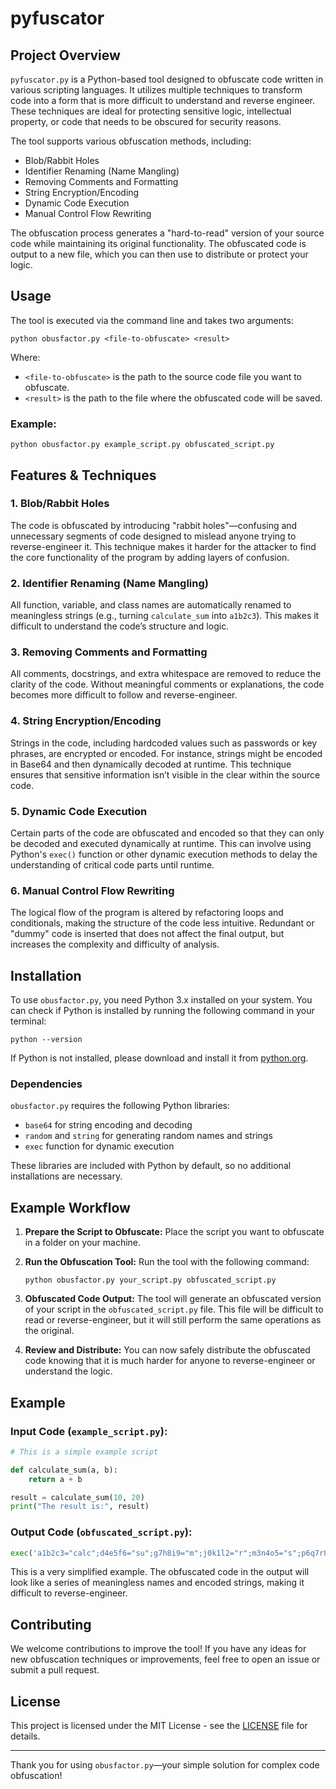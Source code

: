 # pyfuscator

## Project Overview

`pyfuscator.py` is a Python-based tool designed to obfuscate code written in various scripting languages. It utilizes multiple techniques to transform code into a form that is more difficult to understand and reverse engineer. These techniques are ideal for protecting sensitive logic, intellectual property, or code that needs to be obscured for security reasons.

The tool supports various obfuscation methods, including:
- Blob/Rabbit Holes
- Identifier Renaming (Name Mangling)
- Removing Comments and Formatting
- String Encryption/Encoding
- Dynamic Code Execution
- Manual Control Flow Rewriting

The obfuscation process generates a "hard-to-read" version of your source code while maintaining its original functionality. The obfuscated code is output to a new file, which you can then use to distribute or protect your logic.

## Usage

The tool is executed via the command line and takes two arguments:

```
python obusfactor.py <file-to-obfuscate> <result>
```

Where:
- `<file-to-obfuscate>` is the path to the source code file you want to obfuscate.
- `<result>` is the path to the file where the obfuscated code will be saved.

### Example:
```
python obusfactor.py example_script.py obfuscated_script.py
```

## Features & Techniques

### 1. **Blob/Rabbit Holes**
The code is obfuscated by introducing "rabbit holes"—confusing and unnecessary segments of code designed to mislead anyone trying to reverse-engineer it. This technique makes it harder for the attacker to find the core functionality of the program by adding layers of confusion.

### 2. **Identifier Renaming (Name Mangling)**
All function, variable, and class names are automatically renamed to meaningless strings (e.g., turning `calculate_sum` into `a1b2c3`). This makes it difficult to understand the code’s structure and logic.

### 3. **Removing Comments and Formatting**
All comments, docstrings, and extra whitespace are removed to reduce the clarity of the code. Without meaningful comments or explanations, the code becomes more difficult to follow and reverse-engineer.

### 4. **String Encryption/Encoding**
Strings in the code, including hardcoded values such as passwords or key phrases, are encrypted or encoded. For instance, strings might be encoded in Base64 and then dynamically decoded at runtime. This technique ensures that sensitive information isn’t visible in the clear within the source code.

### 5. **Dynamic Code Execution**
Certain parts of the code are obfuscated and encoded so that they can only be decoded and executed dynamically at runtime. This can involve using Python's `exec()` function or other dynamic execution methods to delay the understanding of critical code parts until runtime.

### 6. **Manual Control Flow Rewriting**
The logical flow of the program is altered by refactoring loops and conditionals, making the structure of the code less intuitive. Redundant or "dummy" code is inserted that does not affect the final output, but increases the complexity and difficulty of analysis.

## Installation

To use `obusfactor.py`, you need Python 3.x installed on your system. You can check if Python is installed by running the following command in your terminal:

```
python --version
```

If Python is not installed, please download and install it from [python.org](https://www.python.org/downloads/).

### Dependencies

`obusfactor.py` requires the following Python libraries:
- `base64` for string encoding and decoding
- `random` and `string` for generating random names and strings
- `exec` function for dynamic execution

These libraries are included with Python by default, so no additional installations are necessary.

## Example Workflow

1. **Prepare the Script to Obfuscate:**
   Place the script you want to obfuscate in a folder on your machine.

2. **Run the Obfuscation Tool:**
   Run the tool with the following command:

   ```
   python obusfactor.py your_script.py obfuscated_script.py
   ```

3. **Obfuscated Code Output:**
   The tool will generate an obfuscated version of your script in the `obfuscated_script.py` file. This file will be difficult to read or reverse-engineer, but it will still perform the same operations as the original.

4. **Review and Distribute:**
   You can now safely distribute the obfuscated code knowing that it is much harder for anyone to reverse-engineer or understand the logic.

## Example

### Input Code (`example_script.py`):

```python
# This is a simple example script

def calculate_sum(a, b):
    return a + b

result = calculate_sum(10, 20)
print("The result is:", result)
```

### Output Code (`obfuscated_script.py`):

```python
exec('a1b2c3="calc";d4e5f6="su";g7h8i9="m";j0k1l2="r";m3n4o5="s";p6q7r8=eval(chr(98)+chr(97)+chr(115)+chr(101)+chr(54)+chr(99)+chr(105)+chr(108)+chr(107)))')
```

This is a very simplified example. The obfuscated code in the output will look like a series of meaningless names and encoded strings, making it difficult to reverse-engineer.

## Contributing

We welcome contributions to improve the tool! If you have any ideas for new obfuscation techniques or improvements, feel free to open an issue or submit a pull request.

## License

This project is licensed under the MIT License - see the [LICENSE](LICENSE) file for details.

---

Thank you for using `obusfactor.py`—your simple solution for complex code obfuscation!